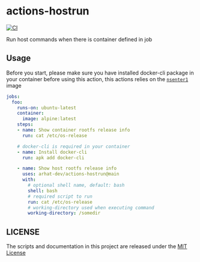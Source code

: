 # actions-hostrun

[![CI](https://github.com/arhat-dev/actions-hostrun/workflows/CI/badge.svg)](https://github.com/arhat-dev/actions-hostrun/actions?query=workflow%3ACI)

Run host commands when there is container defined in job

## Usage

Before you start, please make sure you have installed docker-cli package in your container before using this action, this actions relies on the [`nsenter1`](https://github.com/justincormack/nsenter1) image

```yaml
jobs:
  foo:
    runs-on: ubuntu-latest
    container:
      image: alpine:latest
    steps:
    - name: Show container rootfs release info
      run: cat /etc/os-release

    # docker-cli is required in your container
    - name: Install docker-cli
      run: apk add docker-cli

    - name: Show host rootfs release info
      uses: arhat-dev/actions-hostrun@main
      with:
        # optional shell name, default: bash
        shell: bash
        # required script to run
        run: cat /etc/os-release
        # working-directory used when executing command
        working-directory: /somedir
```

## LICENSE

The scripts and documentation in this project are released under the [MIT License](LICENSE)
